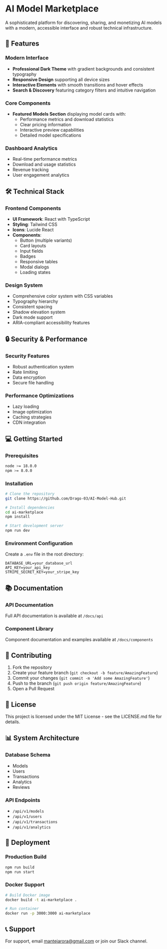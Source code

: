 # AI Model Marketplace

A sophisticated platform for discovering, sharing, and monetizing AI models with a modern, accessible interface and robust technical infrastructure.

## 🌟 Features

### Modern Interface
- **Professional Dark Theme** with gradient backgrounds and consistent typography
- **Responsive Design** supporting all device sizes
- **Interactive Elements** with smooth transitions and hover effects
- **Search & Discovery** featuring category filters and intuitive navigation

### Core Components
- **Featured Models Section** displaying model cards with:
  - Performance metrics and download statistics
  - Clear pricing information
  - Interactive preview capabilities
  - Detailed model specifications

### Dashboard Analytics
- Real-time performance metrics
- Download and usage statistics
- Revenue tracking
- User engagement analytics

## 🛠 Technical Stack

### Frontend Components
- **UI Framework**: React with TypeScript
- **Styling**: Tailwind CSS
- **Icons**: Lucide React
- **Components**:
  - Button (multiple variants)
  - Card layouts
  - Input fields
  - Badges
  - Responsive tables
  - Modal dialogs
  - Loading states

### Design System
- Comprehensive color system with CSS variables
- Typography hierarchy
- Consistent spacing
- Shadow elevation system
- Dark mode support
- ARIA-compliant accessibility features

## 🔒 Security & Performance

### Security Features
- Robust authentication system
- Rate limiting
- Data encryption
- Secure file handling

### Performance Optimizations
- Lazy loading
- Image optimization
- Caching strategies
- CDN integration

## 💻 Getting Started

### Prerequisites
```bash
node >= 18.0.0
npm >= 8.0.0
```

### Installation
```bash
# Clone the repository
git clone https://github.com/Drago-03/AI-Model-Hub.git

# Install dependencies
cd ai-marketplace
npm install

# Start development server
npm run dev
```

### Environment Configuration
Create a `.env` file in the root directory:
```
DATABASE_URL=your_database_url
API_KEY=your_api_key
STRIPE_SECRET_KEY=your_stripe_key
```

## 📚 Documentation

### API Documentation
Full API documentation is available at `/docs/api`

### Component Library
Component documentation and examples available at `/docs/components`

## 🤝 Contributing

1. Fork the repository
2. Create your feature branch (`git checkout -b feature/AmazingFeature`)
3. Commit your changes (`git commit -m 'Add some AmazingFeature'`)
4. Push to the branch (`git push origin feature/AmazingFeature`)
5. Open a Pull Request

## 📄 License

This project is licensed under the MIT License - see the LICENSE.md file for details.

## 📊 System Architecture

### Database Schema
- Models
- Users
- Transactions
- Analytics
- Reviews

### API Endpoints
- `/api/v1/models`
- `/api/v1/users`
- `/api/v1/transactions`
- `/api/v1/analytics`

## 🚀 Deployment

### Production Build
```bash
npm run build
npm run start
```

### Docker Support
```bash
# Build Docker image
docker build -t ai-marketplace .

# Run container
docker run -p 3000:3000 ai-marketplace
```

## 📞 Support

For support, email mantejarora@gmail.com or join our Slack channel.